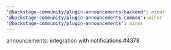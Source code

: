 ```yaml
---
'@backstage-community/plugin-announcements-backend': minor
'@backstage-community/plugin-announcements-common': minor
'@backstage-community/plugin-announcements': minor
---
```


announcements: integration with notifications #4378
